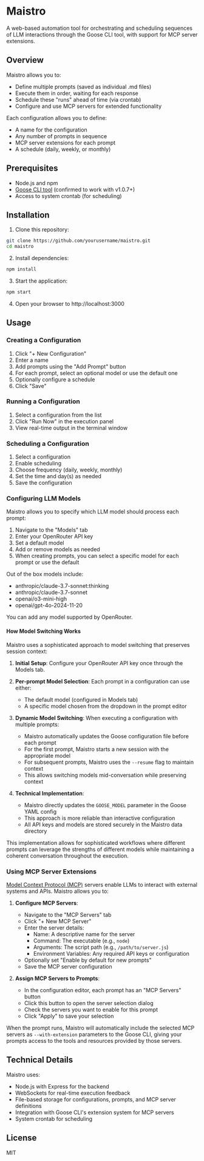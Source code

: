 # Maistro

A web-based automation tool for orchestrating and scheduling sequences of LLM interactions through the Goose CLI tool, with support for MCP server extensions.

## Overview

Maistro allows you to:
- Define multiple prompts (saved as individual .md files)
- Execute them in order, waiting for each response
- Schedule these "runs" ahead of time (via crontab)
- Configure and use MCP servers for extended functionality

Each configuration allows you to define:
- A name for the configuration
- Any number of prompts in sequence
- MCP server extensions for each prompt
- A schedule (daily, weekly, or monthly)

## Prerequisites

- Node.js and npm
- [Goose CLI tool](https://github.com/xyzabc/goose) (confirmed to work with v1.0.7+)
- Access to system crontab (for scheduling)

## Installation

1. Clone this repository:
```bash
git clone https://github.com/yourusername/maistro.git
cd maistro
```

2. Install dependencies:
```bash
npm install
```

3. Start the application:
```bash
npm start
```

4. Open your browser to http://localhost:3000

## Usage

### Creating a Configuration

1. Click "+ New Configuration"
2. Enter a name
3. Add prompts using the "Add Prompt" button
4. For each prompt, select an optional model or use the default one
5. Optionally configure a schedule
6. Click "Save"

### Running a Configuration

1. Select a configuration from the list
2. Click "Run Now" in the execution panel
3. View real-time output in the terminal window

### Scheduling a Configuration

1. Select a configuration
2. Enable scheduling
3. Choose frequency (daily, weekly, monthly)
4. Set the time and day(s) as needed
5. Save the configuration

### Configuring LLM Models

Maistro allows you to specify which LLM model should process each prompt:

1. Navigate to the "Models" tab
2. Enter your OpenRouter API key
3. Set a default model
4. Add or remove models as needed
5. When creating prompts, you can select a specific model for each prompt or use the default

Out of the box models include:
- anthropic/claude-3.7-sonnet:thinking
- anthropic/claude-3.7-sonnet
- openai/o3-mini-high
- openai/gpt-4o-2024-11-20

You can add any model supported by OpenRouter.

#### How Model Switching Works

Maistro uses a sophisticated approach to model switching that preserves session context:

1. **Initial Setup**: Configure your OpenRouter API key once through the Models tab.

2. **Per-prompt Model Selection**: Each prompt in a configuration can use either:
   - The default model (configured in Models tab)
   - A specific model chosen from the dropdown in the prompt editor

3. **Dynamic Model Switching**: When executing a configuration with multiple prompts:
   - Maistro automatically updates the Goose configuration file before each prompt
   - For the first prompt, Maistro starts a new session with the appropriate model
   - For subsequent prompts, Maistro uses the `--resume` flag to maintain context
   - This allows switching models mid-conversation while preserving context

4. **Technical Implementation**:
   - Maistro directly updates the `GOOSE_MODEL` parameter in the Goose YAML config
   - This approach is more reliable than interactive configuration
   - All API keys and models are stored securely in the Maistro data directory

This implementation allows for sophisticated workflows where different prompts can leverage the strengths of different models while maintaining a coherent conversation throughout the execution.

### Using MCP Server Extensions

[Model Context Protocol (MCP)](https://github.com/anthropics/anthropic-tools/tree/main/model-context-protocol) servers enable LLMs to interact with external systems and APIs. Maistro allows you to:

1. **Configure MCP Servers**:
   - Navigate to the "MCP Servers" tab
   - Click "+ New MCP Server"
   - Enter the server details:
     - Name: A descriptive name for the server
     - Command: The executable (e.g., `node`)
     - Arguments: The script path (e.g., `/path/to/server.js`)
     - Environment Variables: Any required API keys or configuration
   - Optionally set "Enable by default for new prompts"
   - Save the MCP server configuration

2. **Assign MCP Servers to Prompts**:
   - In the configuration editor, each prompt has an "MCP Servers" button
   - Click this button to open the server selection dialog
   - Check the servers you want to enable for this prompt
   - Click "Apply" to save your selection

When the prompt runs, Maistro will automatically include the selected MCP servers as `--with-extension` parameters to the Goose CLI, giving your prompts access to the tools and resources provided by those servers.

## Technical Details

Maistro uses:
- Node.js with Express for the backend
- WebSockets for real-time execution feedback
- File-based storage for configurations, prompts, and MCP server definitions
- Integration with Goose CLI's extension system for MCP servers
- System crontab for scheduling

## License

MIT
